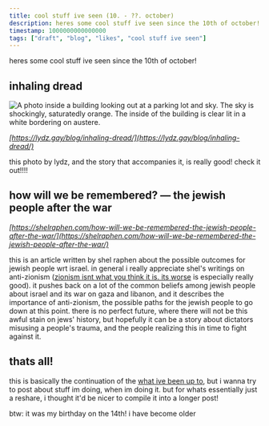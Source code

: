 ```yaml
---
title: cool stuff ive seen (10. - ??. october)
description: heres some cool stuff ive seen since the 10th of october!
timestamp: 1000000000000000
tags: ["draft", "blog", "likes", "cool stuff ive seen"]
---
```


heres some cool stuff ive seen since the 10th of october! 

## inhaling dread
![A photo inside a building looking out at a parking lot and sky. The sky is shockingly, saturatedly orange. The inside of the building is clear lit in a white bordering on austere.](/images/likes/cool-stuff-1/inhaling-dread.jpeg)

*[https://lydz.gay/blog/inhaling-dread/](https://lydz.gay/blog/inhaling-dread/)*

this photo by lydz, and the story that accompanies it, is really good! check it out!!!!

## how will we be remembered? — the jewish people after the war
*[https://shelraphen.com/how-will-we-be-remembered-the-jewish-people-after-the-war/](https://shelraphen.com/how-will-we-be-remembered-the-jewish-people-after-the-war/)*

this is an article written by shel raphen about the possible outcomes for jewish people wrt israel. in general i really appreciate shel's writings on anti-zionism ([zionism isnt what you think it is. its worse](getlinklater) is especially really good). it pushes back on a lot of the common beliefs among jewish people about israel and its war on gaza and libanon, and it describes the importance of anti-zionism, the possible paths for the jewish people to go down at this point. there is no perfect future, where there will not be this awful stain on jews' history, but hopefully it can be a story about dictators misusing a people's trauma, and the people realizing this in time to fight against it.

## thats all!
this is basically the continuation of the [what ive been up to](/?tag=what+ive+been+up+to), but i wanna try to post about stuff im doing, when im doing it. but for whats essentially just a reshare, i thought it'd be nicer to compile it into a longer post!

btw: it was my birthday on the 14th! i have become older